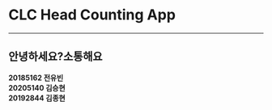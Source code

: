 <h1>CLC Head Counting App</h1>
<hr>
<h2>안녕하세요?소통해요</h2>
<b>20185162 전유빈</b><br>
<b>20205140 김승현</b><br>
<b>20192844 김종현</b>
